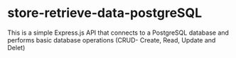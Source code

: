 # store-retrieve-data-postgreSQL
This is a simple Express.js API that connects to a PostgreSQL database and performs basic database operations (CRUD- Create, Read, Update and Delet)
